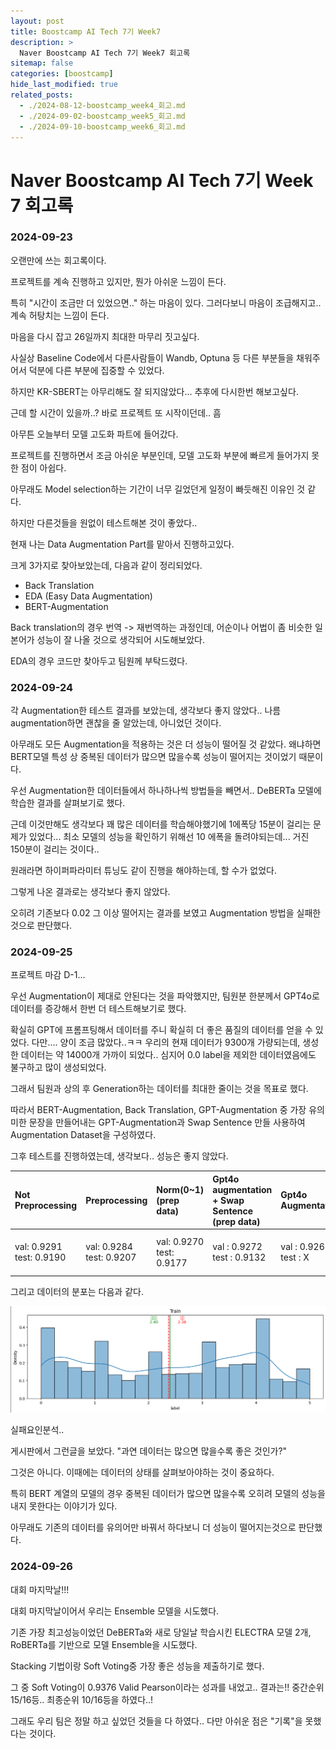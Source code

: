 ```yaml
---
layout: post
title: Boostcamp AI Tech 7기 Week7
description: >
  Naver Boostcamp AI Tech 7기 Week7 회고록
sitemap: false
categories: [boostcamp]
hide_last_modified: true
related_posts:
  - ./2024-08-12-boostcamp_week4_회고.md
  - ./2024-09-02-boostcamp_week5_회고.md
  - ./2024-09-10-boostcamp_week6_회고.md
---
```


# Naver Boostcamp AI Tech 7기 Week 7 회고록

### 2024-09-23

오랜만에 쓰는 회고록이다.  

프로젝트를 계속 진행하고 있지만, 뭔가 아쉬운 느낌이 든다.  

특히 "시간이 조금만 더 있었으면.." 하는 마음이 있다. 그러다보니 마음이 조급해지고.. 계속 허탕치는 느낌이 든다.

마음을 다시 잡고 26일까지 최대한 마무리 짓고싶다.

사실상 Baseline Code에서 다른사람들이 Wandb, Optuna 등 다른 부분들을 채워주어서 덕분에 다른 부분에 집중할 수 있었다.

하지만 KR-SBERT는 아무리해도 잘 되지않았다... 추후에 다시한번 해보고싶다.

근데 할 시간이 있을까..? 바로 프로젝트 또 시작이던데.. 흠

아무튼 오늘부터 모델 고도화 파트에 들어갔다.

프로젝트를 진행하면서 조금 아쉬운 부분인데, 모델 고도화 부분에 빠르게 들어가지 못한 점이 아쉽다. 

아무래도 Model selection하는 기간이 너무 길었던게 일정이 빠듯해진 이유인 것 같다.

하지만 다른것들을 원없이 테스트해본 것이 좋았다..

현재 나는 Data Augmentation Part를 맡아서 진행하고있다.

크게 3가지로 찾아보았는데, 다음과 같이 정리되었다.

* Back Translation
* EDA (Easy Data Augmentation)
* BERT-Augmentation

Back translation의 경우 번역 -> 재번역하는 과정인데, 어순이나 어법이 좀 비슷한 일본어가 성능이 잘 나올 것으로 생각되어 시도해보았다.

EDA의 경우 코드만 찾아두고 팀원께 부탁드렸다.

### 2024-09-24

각 Augmentation한 테스트 결과를 보았는데, 생각보다 좋지 않았다.. 나름 augmentation하면 괜찮을 줄 알았는데, 아니었던 것이다.

아무래도 모든 Augmentation을 적용하는 것은 더 성능이 떨어질 것 같았다. 왜냐하면 BERT모델 특성 상 중복된 데이터가 많으면 많을수록 성능이 떨어지는 것이었기 때문이다.

우선 Augmentation한 데이터들에서 하나하나씩 방법들을 빼면서.. DeBERTa 모델에 학습한 결과를 살펴보기로 했다.

근데 이것만해도 생각보다 꽤 많은 데이터를 학습해야했기에 1에폭당 15분이 걸리는 문제가 있었다... 최소 모델의 성능을 확인하기 위해선 10 에폭을 돌려야되는데... 거진 150분이 걸리는 것이다.. 

원래라면 하이퍼파라미터 튜닝도 같이 진행을 해야하는데, 할 수가 없었다.

그렇게 나온 결과로는 생각보다 좋지 않았다.

오히려 기존보다 0.02 그 이상 떨어지는 결과를 보였고 Augmentation 방법을 실패한 것으로 판단했다.

### 2024-09-25

프로젝트 마감 D-1...

우선 Augmentation이 제대로 안된다는 것을 파악했지만, 팀원분 한분께서 GPT4o로 데이터를 증강해서 한번 더 테스트해보기로 했다.

확실히 GPT에 프롬프팅해서 데이터를 주니 확실히 더 좋은 품질의 데이터를 얻을 수 있었다. 다만.... 양이 조금 많았다..ㅋㅋ 우리의 현재 데이터가 9300개 가량되는데, 생성한 데이터는 약 14000개 가까이 되었다.. 심지어 0.0 label을 제외한 데이터였음에도 불구하고 많이 생성되었다.

그래서 팀원과 상의 후 Generation하는 데이터를 최대한 줄이는 것을 목표로 했다.

따라서 BERT-Augmentation, Back Translation, GPT-Augmentation 중 가장 유의미한 문장을 만들어내는 GPT-Augmentation과 Swap Sentence 만들 사용하여 Augmentation Dataset을 구성하였다.

그후 테스트를 진행하였는데, 생각보다.. 성능은 좋지 않았다.

| **Not Preprocessing**          | **Preprocessing**              | **Norm(0~1)**(prep data)       | **Gpt4o augmentation + Swap Sentence** (prep data) | **Gpt4o Augmentation**      | **Swap Sentence**                |
| :----------------------------- | :----------------------------- | :----------------------------- | :------------------------------------------------- | :-------------------------- | :------------------------------- |
| val: 0.9291 <br />test: 0.9190 | val: 0.9284 <br />test: 0.9207 | val: 0.9270 <br />test: 0.9177 | val : 0.9272 <br />test : 0.9132                   | val : 0.9262 <br />test : X | val : 0.9286 <br />test : 0.9148 |

그리고 데이터의 분포는 다음과 같다.

![image-20241001011733581](./../../images/2024-09-23-boostcamp_week7_회고/image-20241001011733581.png)

실패요인분석..

게시판에서 그런글을 보았다. "과연 데이터는 많으면 많을수록 좋은 것인가?"

그것은 아니다. 이때에는 데이터의 상태를 살펴보아야하는 것이 중요하다.

특히 BERT 계열의 모델의 경우 중복된 데이터가 많으면 많을수록 오히려 모델의 성능을 내지 못한다는 이야기가 있다.

아무래도 기존의 데이터를 유의어만 바꿔서 하다보니 더 성능이 떨어지는것으로 판단했다.



### 2024-09-26

대회 마지막날!!!

대회 마지막날이어서 우리는 Ensemble 모델을 시도했다.

기존 가장 최고성능이었던 DeBERTa와 새로 당일날 학습시킨 ELECTRA 모델 2개, RoBERTa를 기반으로 모델 Ensemble을 시도했다.

Stacking 기법이랑 Soft Voting중 가장 좋은 성능을 제출하기로 했다.

그 중 Soft Voting이 0.9376 Valid Pearson이라는 성과를 내었고.. 결과는!! 중간순위 15/16등.. 최종순위 10/16등을 하였다..!

그래도 우리 팀은 정말 하고 싶었던 것들을 다 하였다.. 다만 아쉬운 점은 "기록"을 못했다는 것이다.

